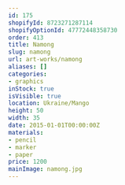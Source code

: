 ```yaml
---
id: 175
shopifyId: 8723271287114
shopifyOptionId: 47772448358730
order: 413
title: Namong
slug: namong
url: art-works/namong
aliases: []
categories:
- graphics
inStock: true
isVisible: true
location: Ukraine/Mango
height: 50
width: 35
date: 2015-01-01T00:00:00Z
materials:
- pencil
- marker
- paper
price: 1200
mainImage: namong.jpg
---
```

